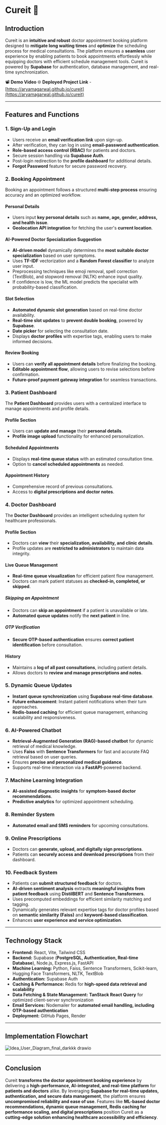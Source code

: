 # Cureit 🚀

## Introduction

Cureit is an **intuitive and robust** doctor appointment booking platform designed to **mitigate long waiting times** and **optimize** the scheduling process for medical consultations. The platform ensures a **seamless** user experience by enabling patients to book appointments effortlessly while equipping doctors with efficient schedule management tools. Cureit is powered by **Supabase** for authentication, database management, and real-time synchronization.

📽 **Demo Video**
🌐 **Deployed Project Link** -  [https://aryamagarwal.github.io/cureit](https://aryamagarwal.github.io/cureit)

---

## Features and Functions

### 1. Sign-Up and Login

- Users receive an **email verification link** upon sign-up.
- After verification, they can log in using **email-password authentication**.
- **Role-based access control (RBAC)** for patients and doctors.
- Secure session handling via **Supabase Auth**.
- Post-login redirection to the **profile dashboard** for additional details.
- **Forgot Password** feature for secure password recovery.

### 2. Booking Appointment

Booking an appointment follows a structured **multi-step process** ensuring accuracy and an optimized workflow.

#### **Personal Details**

- Users input **key personal details** such as **name, age, gender, address, and health issue**.
- **Geolocation API integration** for fetching the user's **current location**.

#### **AI-Powered Doctor Specialization Suggestion**

- **AI-driven model** dynamically determines the **most suitable doctor specialization** based on user symptoms.
- Uses **TF-IDF** vectorization and a **Random Forest classifier** to analyze user input.
- Preprocessing techniques like emoji removal, spell correction (TextBlob), and stopword removal (NLTK) enhance input quality.
- If confidence is low, the ML model predicts the specialist with probability-based classification.

#### **Slot Selection**

- **Automated dynamic slot generation** based on real-time doctor availability.
- **Real-time slot updates** to **prevent double booking**, powered by **Supabase**.
- **Date picker** for selecting the consultation date.
- Displays **doctor profiles** with expertise tags, enabling users to make informed decisions.

#### **Review Booking**

- Users can **verify all appointment details** before finalizing the booking.
- **Editable appointment flow**, allowing users to revise selections before confirmation.
- **Future-proof payment gateway integration** for seamless transactions.

### 3. Patient Dashboard

The **Patient Dashboard** provides users with a centralized interface to manage appointments and profile details.

#### **Profile Section**

- Users can **update and manage** their **personal details**.
- **Profile image upload** functionality for enhanced personalization.

#### **Scheduled Appointments**

- Displays **real-time queue status** with an estimated consultation time.
- Option to **cancel scheduled appointments** as needed.

#### **Appointment History**

- Comprehensive record of previous consultations.
- Access to **digital prescriptions and doctor notes**.

### 4. Doctor Dashboard

The **Doctor Dashboard** provides an intelligent scheduling system for healthcare professionals.

#### **Profile Section**

- Doctors can **view** their **specialization, availability, and clinic details**.
- Profile updates are **restricted to administrators** to maintain data integrity.

#### **Live Queue Management**

- **Real-time queue visualization** for efficient patient flow management.
- Doctors can mark patient statuses as **checked-in, completed, or skipped**.

##### **Skipping an Appointment**

- Doctors can **skip an appointment** if a patient is unavailable or late.
- **Automated queue updates** notify the **next patient** in line.

##### **OTP Verification**

- **Secure OTP-based authentication** ensures **correct patient identification** before consultation.

#### **History**

- Maintains a **log of all past consultations**, including patient details.
- Allows doctors to **review and manage prescriptions and notes**.

### 5. Dynamic Queue Updates

- **Instant queue synchronization** using **Supabase real-time database**.
- **Future enhancement**: Instant patient notifications when their turn approaches.
- **Redis-based caching** for efficient queue management, enhancing scalability and responsiveness.

### 6. AI-Powered Chatbot

- **Retrieval-Augmented Generation (RAG)-based chatbot** for dynamic retrieval of medical knowledge.
- Uses **Faiss** with **Sentence Transformers** for fast and accurate FAQ retrieval based on user queries.
- Ensures **precise and personalized medical guidance**.
- Supports real-time interaction via a **FastAPI**-powered backend.

### 7. Machine Learning Integration

- **AI-assisted diagnostic insights** for **symptom-based doctor recommendations**.
- **Predictive analytics** for optimized appointment scheduling.

### 8. Reminder System

- **Automated email and SMS reminders** for upcoming consultations.

### 9. Online Prescriptions

- Doctors can **generate, upload, and digitally sign prescriptions**.
- Patients can **securely access and download prescriptions** from their dashboard.

### 10. Feedback System

- Patients can **submit structured feedback** for doctors.
- **AI-driven sentiment analysis** extracts **meaningful insights from patient feedback** using **DistilBERT** and **Sentence Transformers**.
- Uses precomputed embeddings for efficient similarity matching and tagging.
- Dynamically generates relevant expertise tags for doctor profiles based on **semantic similarity (Faiss)** and **keyword-based classification**.
- Enhances **user experience and service optimization**.

---

## Technology Stack

- **Frontend:** React, Vite, Tailwind CSS
- **Backend:** Supabase (**PostgreSQL, Authentication, Real-time Database**), Node.js, Express.js, FastAPI
- **Machine Learning:** Python, Faiss, Sentence Transformers, Scikit-learn, Hugging Face Transformers, NLTK, TextBlob
- **Authentication:** Supabase Auth
- **Caching & Performance:** Redis for **high-speed data retrieval and scalability**
- **Data Fetching & State Management:** **TanStack React Query** for optimized client-server synchronization
- **Email Services:** Nodemailer for **automated email handling, including OTP-based authentication**
- **Deployment:** GitHub Pages, Render

---

## Implementation Flowchart

![Idea_User_Diagram_final_darkkk drawio](https://github.com/user-attachments/assets/a7756791-e7e1-4c55-9de3-f2d22ff1e47e)



---
## Conclusion

Cureit **transforms the doctor appointment booking experience** by delivering a **high-performance, AI-integrated, and real-time platform** for **patients and doctors** alike. By leveraging **Supabase for real-time updates, authentication, and secure data management**, the platform ensures **uncompromised reliability and ease of use**. Features like **ML-based doctor recommendations, dynamic queue management, Redis caching for performance scaling, and digital prescriptions** position Cureit as a **cutting-edge solution enhancing healthcare accessibility and efficiency**.

